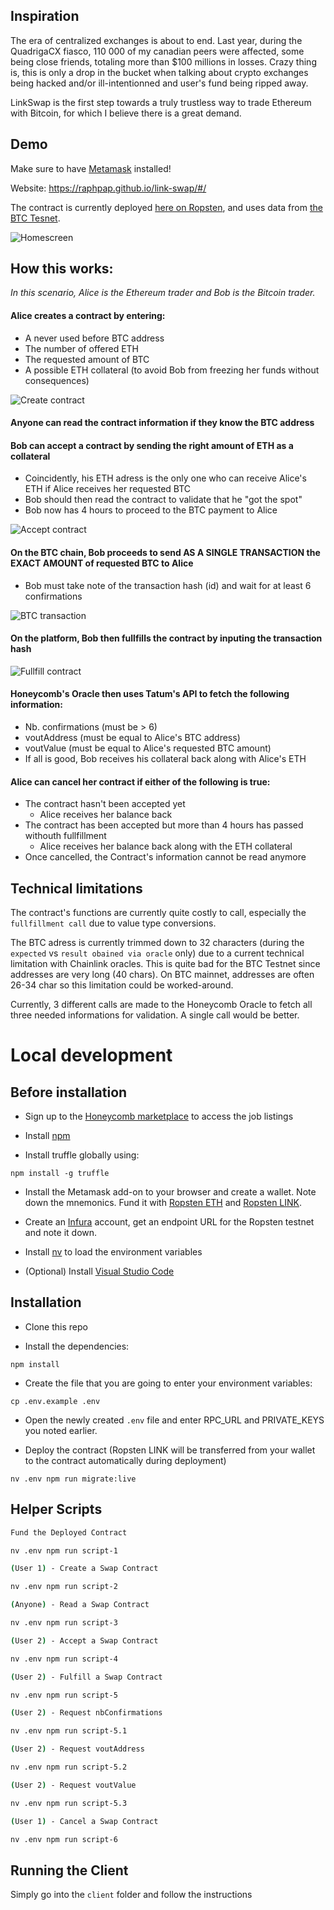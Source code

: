 ## Inspiration

The era of centralized exchanges is about to end. Last year, during the QuadrigaCX fiasco, 110 000 of my canadian peers were affected, some being close friends, totaling more than $100 millions in losses. Crazy thing is, this is only a drop in the bucket when talking about crypto exchanges being hacked and/or ill-intentionned and user's fund being ripped away.

LinkSwap is the first step towards a truly trustless way to trade Ethereum with Bitcoin, for which I believe there is a great demand.

## Demo

Make sure to have [Metamask](https://metamask.io/) installed!

Website: https://raphpap.github.io/link-swap/#/

The contract is currently deployed [here on Ropsten](https://ropsten.etherscan.io/address/0x3f458ebe40f6fa1bc8546884dfb82b6becb2546d), and uses data from [the BTC Tesnet](https://live.blockcypher.com/btc-testnet).

![Homescreen](https://user-images.githubusercontent.com/14226032/77242817-143f7600-6bd9-11ea-9615-8f9e492e4bc1.png)

## How this works:

*In this scenario, Alice is the Ethereum trader and Bob is the Bitcoin trader.*

#### Alice creates a contract by entering:
- A never used before BTC address
- The number of offered ETH
- The requested amount of BTC
- A possible ETH collateral (to avoid Bob from freezing her funds without consequences)

![Create contract](https://user-images.githubusercontent.com/14226032/77242853-7009ff00-6bd9-11ea-8d78-f6e9c766bbe9.png)

#### Anyone can read the contract information if they know the BTC address

#### Bob can accept a contract by sending the right amount of ETH as a collateral
- Coincidently, his ETH adress is the only one who can receive Alice's ETH if Alice receives her requested BTC
- Bob should then read the contract to validate that he "got the spot"
- Bob now has 4 hours to proceed to the BTC payment to Alice

![Accept contract](https://user-images.githubusercontent.com/14226032/77242869-aba4c900-6bd9-11ea-938c-4b53dc662c0a.png)

#### On the BTC chain, Bob proceeds to send AS A SINGLE TRANSACTION the EXACT AMOUNT of requested BTC to Alice
- Bob must take note of the transaction hash (id) and wait for at least 6 confirmations

![BTC transaction](https://user-images.githubusercontent.com/14226032/77242892-e0b11b80-6bd9-11ea-804f-fad3988b70bd.png)

#### On the platform, Bob then fullfills the contract by inputing the transaction hash

![Fullfill contract](https://user-images.githubusercontent.com/14226032/77242913-1524d780-6bda-11ea-9d3f-a5cba155f5a2.png)

#### Honeycomb's Oracle then uses Tatum's API to fetch the following information:
- Nb. confirmations (must be > 6)
- voutAddress (must be equal to Alice's BTC address)
- voutValue (must be equal to Alice's requested BTC amount)
- If all is good, Bob receives his collateral back along with Alice's ETH

#### Alice can cancel her contract if either of the following is true:
- The contract hasn't been accepted yet
  - Alice receives her balance back
- The contract has been accepted but more than 4 hours has passed withouth fullfillment
  - Alice receives her balance back along with the ETH collateral
- Once cancelled, the Contract's information cannot be read anymore

## Technical limitations

The contract's functions are currently quite costly to call, especially the `fullfillment call` due to value type conversions.

The BTC adress is currently trimmed down to 32 characters (during the `expected` vs `result obained via oracle` only) due to a current technical limitation with Chainlink oracles. This is quite bad for the BTC Testnet since addresses are very long (40 chars). On BTC mainnet, addresses are often 26-34 char so this limitation could be worked-around.

Currently, 3 different calls are made to the Honeycomb Oracle to fetch all three needed informations for validation. A single call would be better.

# Local development

## Before installation

- Sign up to the [Honeycomb marketplace](https://honeycomb.marketplace) to access the job listings

- Install [npm](https://www.npmjs.com/get-npm)

- Install truffle globally using:

`npm install -g truffle`

- Install the Metamask add-on to your browser and create a wallet.
Note down the mnemonics.
Fund it with [Ropsten ETH](https://faucet.metamask.io/) and [Ropsten LINK](https://ropsten.chain.link/).

- Create an [Infura](https://infura.io/) account, get an endpoint URL for the Ropsten testnet and note it down.

- Install [nv](https://github.com/jcouture/nv) to load the environment variables

- (Optional) Install [Visual Studio Code](https://code.visualstudio.com/)

## Installation

- Clone this repo

- Install the dependencies:

`npm install`

- Create the file that you are going to enter your environment variables:

`cp .env.example .env`

- Open the newly created `.env` file and enter RPC_URL and PRIVATE_KEYS you noted earlier.

- Deploy the contract (Ropsten LINK will be transferred from your wallet to the contract automatically during deployment)

`nv .env npm run migrate:live`

## Helper Scripts

```bash
Fund the Deployed Contract

nv .env npm run script-1
```

```bash
(User 1) - Create a Swap Contract

nv .env npm run script-2
```

```bash
(Anyone) - Read a Swap Contract

nv .env npm run script-3
```

```bash
(User 2) - Accept a Swap Contract

nv .env npm run script-4
```

```bash
(User 2) - Fulfill a Swap Contract

nv .env npm run script-5
```

```bash
(User 2) - Request nbConfirmations

nv .env npm run script-5.1
```

```bash
(User 2) - Request voutAddress

nv .env npm run script-5.2
```

```bash
(User 2) - Request voutValue

nv .env npm run script-5.3
```

```bash
(User 1) - Cancel a Swap Contract

nv .env npm run script-6
```

## Running the Client

Simply go into the `client` folder and follow the instructions
